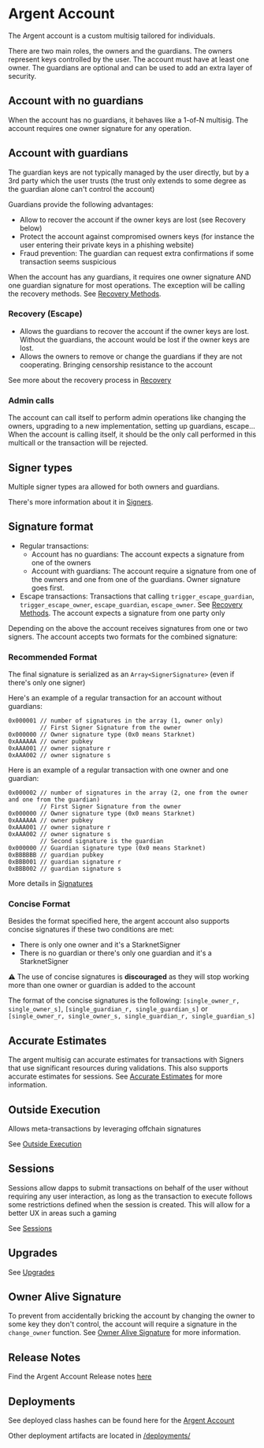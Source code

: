 # Argent Account

The Argent account is a custom multisig tailored for individuals.

There are two main roles, the owners and the guardians. The owners represent keys controlled by the user. The account must have at least one owner. The guardians are optional and can be used to add an extra layer of security.

## Account with no guardians

When the account has no guardians, it behaves like a 1-of-N multisig. The account requires one owner signature for any operation.

## Account with guardians

The guardian keys are not typically managed by the user directly, but by a 3rd party which the user trusts (the trust only extends to some degree as the guardian alone can't control the account)

Guardians provide the following advantages:

- Allow to recover the account if the owner keys are lost (see Recovery below)
- Protect the account against compromised owners keys (for instance the user entering their private keys in a phishing website)
- Fraud prevention: The guardian can request extra confirmations if some transaction seems suspicious

When the account has any guardians, it requires one owner signature AND one guardian signature for most operations. The exception will be calling the recovery methods. See [Recovery Methods](./argent_account_recovery.md#Recovery-Methods).

### Recovery (Escape)

- Allows the guardians to recover the account if the owner keys are lost. Without the guardians, the account would be lost if the owner keys are lost.
- Allows the owners to remove or change the guardians if they are not cooperating. Bringing censorship resistance to the account

See more about the recovery process in [Recovery](./argent_account_recovery.md)

### Admin calls

The account can call itself to perform admin operations like changing the owners, upgrading to a new implementation, setting up guardians, escape...
When the account is calling itself, it should be the only call performed in this multicall or the transaction will be rejected.

## Signer types

Multiple signer types ara allowed for both owners and guardians.

There's more information about it in [Signers](./signers_and_signatures.md#Multiple_Signer_Types).

## Signature format

- Regular transactions:
  - Account has no guardians: The account expects a signature from one of the owners
  - Account with guardians: The account require a signature from one of the owners and one from one of the guardians. Owner signature goes first.
- Escape transactions: Transactions that calling `trigger_escape_guardian`, `trigger_escape_owner`, `escape_guardian`, `escape_owner`. See [Recovery Methods](./argent_account_recovery.md#Recovery-Methods). The account expects a signature from one party only

Depending on the above the account receives signatures from one or two signers. The account accepts two formats for the combined signature:

### Recommended Format

The final signature is serialized as an `Array<SignerSignature>` (even if there's only one signer)

Here's an example of a regular transaction for an account without guardians:

```
0x000001 // number of signatures in the array (1, owner only)
         // First Signer Signature from the owner
0x000000 // Owner signature type (0x0 means Starknet)
0xAAAAAA // owner pubkey
0xAAA001 // owner signature r
0xAAA002 // owner signature s
```

Here is an example of a regular transaction with one owner and one guardian:

```
0x000002 // number of signatures in the array (2, one from the owner and one from the guardian)
         // First Signer Signature from the owner
0x000000 // Owner signature type (0x0 means Starknet)
0xAAAAAA // owner pubkey
0xAAA001 // owner signature r
0xAAA002 // owner signature s
         // Second signature is the guardian
0x000000 // Guardian signature type (0x0 means Starknet)
0xBBBBBB // guardian pubkey
0xBBB001 // guardian signature r
0xBBB002 // guardian signature s
```

More details in [Signatures](./signers_and_signatures.md#Signatures)

### Concise Format

Besides the format specified here, the argent account also supports concise signatures if these two conditions are met:

- There is only one owner and it's a StarknetSigner
- There is no guardian or there's only one guardian and it's a StarknetSigner

**⚠️** The use of concise signatures is **discouraged** as they will stop working more than one owner or guardian is added to the account

The format of the concise signatures is the following:
`[single_owner_r, single_owner_s]`,
`[single_guardian_r, single_guardian_s]` or
`[single_owner_r, single_owner_s, single_guardian_r, single_guardian_s]`

## Accurate Estimates

The argent multisig can accurate estimates for transactions with Signers that use significant resources during validations. This also supports accurate estimates for sessions. See [Accurate Estimates](./accurate_estimates.md) for more information.

## Outside Execution

Allows meta-transactions by leveraging offchain signatures

See [Outside Execution](./outside_execution.md)

## Sessions

Sessions allow dapps to submit transactions on behalf of the user without requiring any user interaction, as long as the transaction to execute follows some restrictions defined when the session is created. This will allow for a better UX in areas such a gaming

See [Sessions](./sessions.md)

## Upgrades

See [Upgrades](./argen_account_upgrades.md)

## Owner Alive Signature

To prevent from accidentally bricking the account by changing the owner to some key they don't control, the account will require a signature in the `change_owner` function. See [Owner Alive Signature](./owner_alive.md) for more information.

## Release Notes

Find the Argent Account Release notes [here](./CHANGELOG_account.md)

## Deployments

See deployed class hashes can be found here for the [Argent Account](../deployments/account.txt)

Other deployment artifacts are located in [/deployments/](../deployments/)
